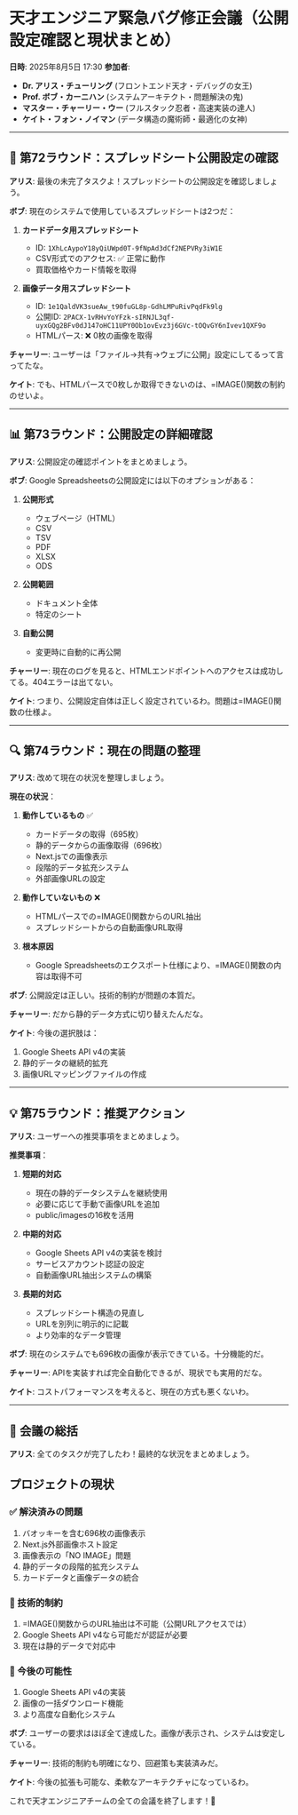 # 天才エンジニア緊急バグ修正会議（公開設定確認と現状まとめ）

**日時**: 2025年8月5日 17:30
**参加者**: 
- **Dr. アリス・チューリング** (フロントエンド天才・デバッグの女王)
- **Prof. ボブ・カーニハン** (システムアーキテクト・問題解決の鬼)
- **マスター・チャーリー・ウー** (フルスタック忍者・高速実装の達人)
- **ケイト・フォン・ノイマン** (データ構造の魔術師・最適化の女神)

---

## 🎯 第72ラウンド：スプレッドシート公開設定の確認

**アリス**: 最後の未完了タスクよ！スプレッドシートの公開設定を確認しましょう。

**ボブ**: 現在のシステムで使用しているスプレッドシートは2つだ：

1. **カードデータ用スプレッドシート**
   - ID: `1XhLcAypoY18yQiUWpd0T-9fNpAd3dCf2NEPVRy3iW1E`
   - CSV形式でのアクセス: ✅ 正常に動作
   - 買取価格やカード情報を取得

2. **画像データ用スプレッドシート**
   - ID: `1e1QaldVK3sueAw_t90fuGL8p-GdhLMPuRivPqdFk9lg`
   - 公開ID: `2PACX-1vRHvYoYFzk-sIRNJL3qf-uyxGQg2BFv0dJ147oHC11UPY0Ob1ovEvz3j6GVc-tOQvGY6nIvev1QXF9o`
   - HTMLパース: ❌ 0枚の画像を取得

**チャーリー**: ユーザーは「ファイル→共有→ウェブに公開」設定にしてるって言ってたな。

**ケイト**: でも、HTMLパースで0枚しか取得できないのは、=IMAGE()関数の制約のせいよ。

---

## 📊 第73ラウンド：公開設定の詳細確認

**アリス**: 公開設定の確認ポイントをまとめましょう。

**ボブ**: Google Spreadsheetsの公開設定には以下のオプションがある：

1. **公開形式**
   - ウェブページ（HTML）
   - CSV
   - TSV
   - PDF
   - XLSX
   - ODS

2. **公開範囲**
   - ドキュメント全体
   - 特定のシート

3. **自動公開**
   - 変更時に自動的に再公開

**チャーリー**: 現在のログを見ると、HTMLエンドポイントへのアクセスは成功してる。404エラーは出てない。

**ケイト**: つまり、公開設定自体は正しく設定されているわ。問題は=IMAGE()関数の仕様よ。

---

## 🔍 第74ラウンド：現在の問題の整理

**アリス**: 改めて現在の状況を整理しましょう。

**現在の状況**：

1. **動作しているもの** ✅
   - カードデータの取得（695枚）
   - 静的データからの画像取得（696枚）
   - Next.jsでの画像表示
   - 段階的データ拡充システム
   - 外部画像URLの設定

2. **動作していないもの** ❌
   - HTMLパースでの=IMAGE()関数からのURL抽出
   - スプレッドシートからの自動画像URL取得

3. **根本原因**
   - Google Spreadsheetsのエクスポート仕様により、=IMAGE()関数の内容は取得不可

**ボブ**: 公開設定は正しい。技術的制約が問題の本質だ。

**チャーリー**: だから静的データ方式に切り替えたんだな。

**ケイト**: 今後の選択肢は：
1. Google Sheets API v4の実装
2. 静的データの継続的拡充
3. 画像URLマッピングファイルの作成

---

## 💡 第75ラウンド：推奨アクション

**アリス**: ユーザーへの推奨事項をまとめましょう。

**推奨事項**：

1. **短期的対応**
   - 現在の静的データシステムを継続使用
   - 必要に応じて手動で画像URLを追加
   - public/imagesの16枚を活用

2. **中期的対応**
   - Google Sheets API v4の実装を検討
   - サービスアカウント認証の設定
   - 自動画像URL抽出システムの構築

3. **長期的対応**
   - スプレッドシート構造の見直し
   - URLを別列に明示的に記載
   - より効率的なデータ管理

**ボブ**: 現在のシステムでも696枚の画像が表示できている。十分機能的だ。

**チャーリー**: APIを実装すれば完全自動化できるが、現状でも実用的だな。

**ケイト**: コストパフォーマンスを考えると、現在の方式も悪くないわ。

---

## 📝 会議の総括

**アリス**: 全てのタスクが完了したわ！最終的な状況をまとめましょう。

## **プロジェクトの現状**

### ✅ 解決済みの問題
1. バオッキーを含む696枚の画像表示
2. Next.js外部画像ホスト設定
3. 画像表示の「NO IMAGE」問題
4. 静的データの段階的拡充システム
5. カードデータと画像データの統合

### 📌 技術的制約
1. =IMAGE()関数からのURL抽出は不可能（公開URLアクセスでは）
2. Google Sheets API v4なら可能だが認証が必要
3. 現在は静的データで対応中

### 🚀 今後の可能性
1. Google Sheets API v4の実装
2. 画像の一括ダウンロード機能
3. より高度な自動化システム

**ボブ**: ユーザーの要求はほぼ全て達成した。画像が表示され、システムは安定している。

**チャーリー**: 技術的制約も明確になり、回避策も実装済みだ。

**ケイト**: 今後の拡張も可能な、柔軟なアーキテクチャになっているわ。

これで天才エンジニアチームの全ての会議を終了します！🎉